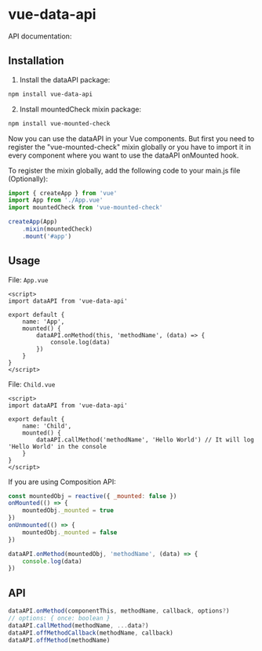 # vue-data-api

API documentation:

## Installation

1. Install the dataAPI package:
```bash
npm install vue-data-api
```
2. Install mountedCheck mixin package:
```bash
npm install vue-mounted-check
```

Now you can use the dataAPI in your Vue components. But first you need to register the "vue-mounted-check" mixin globally or you have to import it in every component where you want to use the dataAPI onMounted hook.

To register the mixin globally, add the following code to your main.js file (Optionally):
```js
import { createApp } from 'vue'
import App from './App.vue'
import mountedCheck from 'vue-mounted-check'

createApp(App)
    .mixin(mountedCheck)
    .mount('#app')
```

## Usage

File: `App.vue`
```vue
<script>
import dataAPI from 'vue-data-api'

export default {
    name: 'App',
    mounted() {
        dataAPI.onMethod(this, 'methodName', (data) => {
            console.log(data)
        })
    }
}
</script>
```

File: `Child.vue`
```vue
<script>
import dataAPI from 'vue-data-api'

export default {
    name: 'Child',
    mounted() {
        dataAPI.callMethod('methodName', 'Hello World') // It will log 'Hello World' in the console
    }
}
</script>
```

If you are using Composition API:
```js
const mountedObj = reactive({ _mounted: false })
onMounted(() => {
    mountedObj._mounted = true
})
onUnmounted(() => {
    mountedObj._mounted = false
})

dataAPI.onMethod(mountedObj, 'methodName', (data) => {
    console.log(data)
})
```

## API
```js
dataAPI.onMethod(componentThis, methodName, callback, options?)
// options: { once: boolean }
dataAPI.callMethod(methodName, ...data?)
dataAPI.offMethodCallback(methodName, callback)
dataAPI.offMethod(methodName)
```